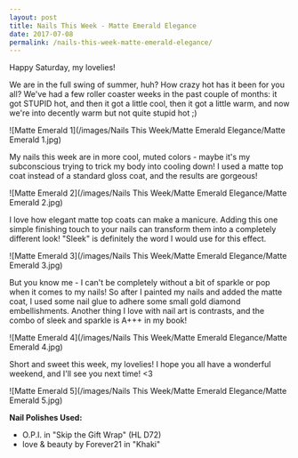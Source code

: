 ```yaml
---
layout: post
title: Nails This Week - Matte Emerald Elegance
date: 2017-07-08
permalink: /nails-this-week-matte-emerald-elegance/
---
```


Happy Saturday, my lovelies!

We are in the full swing of summer, huh? How crazy hot has it been for you all? We've had a few roller coaster weeks in the past couple of months: it got STUPID hot, and then it got a little cool, then it got a little warm, and now we're into decently warm but not quite stupid hot ;)

![Matte Emerald 1](/images/Nails This Week/Matte Emerald Elegance/Matte Emerald 1.jpg)

My nails this week are in more cool, muted colors - maybe it's my subconscious trying to trick my body into cooling down! I used a matte top coat instead of a standard gloss coat, and the results are gorgeous!

![Matte Emerald 2](/images/Nails This Week/Matte Emerald Elegance/Matte Emerald 2.jpg)

I love how elegant matte top coats can make a manicure. Adding this one simple finishing touch to your nails can transform them into a completely different look! "Sleek" is definitely the word I would use for this effect. 

![Matte Emerald 3](/images/Nails This Week/Matte Emerald Elegance/Matte Emerald 3.jpg)

But you know me - I can't be completely without a bit of sparkle or pop when it comes to my nails! So after I painted my nails and added the matte coat, I used some nail glue to adhere some small gold diamond embellishments. Another thing I love with nail art is contrasts, and the combo of sleek and sparkle is A+++ in my book!

![Matte Emerald 4](/images/Nails This Week/Matte Emerald Elegance/Matte Emerald 4.jpg)

Short and sweet this week, my lovelies! I hope you all have a wonderful weekend, and I'll see you next time! <3

![Matte Emerald 5](/images/Nails This Week/Matte Emerald Elegance/Matte Emerald 5.jpg)

**Nail Polishes Used:**

- O.P.I. in "Skip the Gift Wrap" (HL D72)
- love & beauty by Forever21 in "Khaki"